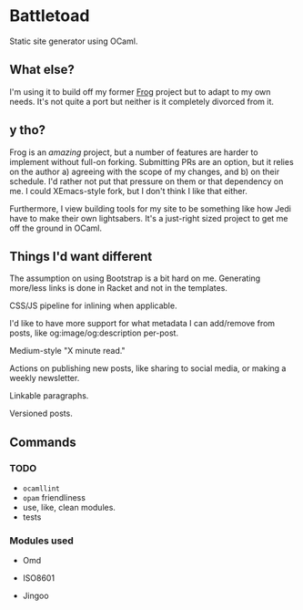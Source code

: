 # Battletoad

Static site generator using OCaml.

## What else?

I'm using it to build off my former [Frog][1] project but to adapt to my own
needs. It's not quite a port but neither is it completely divorced from it.

## y tho?

Frog is an _amazing_ project, but a number of features are harder to implement
without full-on forking. Submitting PRs are an option, but it relies on the
author a) agreeing with the scope of my changes, and b) on their schedule.
I'd rather not put that pressure on them or that dependency on me. I could
XEmacs-style fork, but I don't think I like that either.

Furthermore, I view building tools for my site to be something like how Jedi
have to make their own lightsabers. It's a just-right sized project to get me
off the ground in OCaml.

## Things I'd want different

The assumption on using Bootstrap is a bit hard on me. Generating more/less
links is done in Racket and not in the templates.

CSS/JS pipeline for inlining when applicable.

I'd like to have more support for what metadata I can add/remove from posts,
like og:image/og:description per-post.

Medium-style "X minute read."

Actions on publishing new posts, like sharing to social media, or making a
weekly newsletter.

Linkable paragraphs.

Versioned posts.

## Commands

### TODO

- `ocamllint`
- `opam` friendliness
- use, like, clean modules.
- tests

### Modules used

- Omd
- ISO8601
- Jingoo

   [1]: https://github.com/greghendershott/frog
